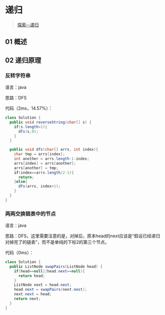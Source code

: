 # 递归

> [探索--递归](https://leetcode-cn.com/leetbook/detail/recursion/)

## 01 概述

## 02 递归原理

### 反转字符串

语言：java

思路：DFS

代码（2ms，14.57%）：

```java
class Solution {
  public void reverseString(char[] s) {
    if(s.length>1){
      dfs(s,0);
    }
  }

  public void dfs(char[] arrs, int index){
    char tmp = arrs[index];
    int another = arrs.length-1-index;
    arrs[index] = arrs[another];
    arrs[another] = tmp;
    if(index==arrs.length/2-1){
      return;
    }else{
      dfs(arrs, index+1);
    }
  }
}
```

### 两两交换链表中的节点

语言：java

思路：DFS，这里需要注意的是，对掉后，原本head的next应该是“假设已经递归对掉完了的链表”，而不是单纯的下标2的第三个节点。

代码（0ms）：

```java
class Solution {
  public ListNode swapPairs(ListNode head) {
    if(head==null||head.next==null){
      return head;
    }
    ListNode next = head.next;
    head.next = swapPairs(next.next);
    next.next = head;
    return next;
  }
}
```

